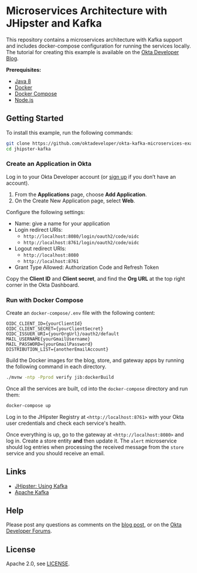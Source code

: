 # Microservices Architecture with JHipster and Kafka

This repository contains a microservices architecture with Kafka support and includes docker-compose configuration for running the services locally. The tutorial for creating this example is available on the [Okta Developer Blog]().

**Prerequisites:**
- [Java 8](https://adoptopenjdk.net/)
- [Docker](https://docs.docker.com/install)
- [Docker Compose](https://docs.docker.com/compose/install)
- [Node.js](https://nodejs.org/en/)


## Getting Started

To install this example, run the following commands:

```bash
git clone https://github.com/oktadeveloper/okta-kafka-microservices-example.git jhipster-kafka
cd jhipster-kafka
```

### Create an Application in Okta

Log in to your Okta Developer account (or [sign up](https://developer.okta.com/signup/) if you don’t have an account).

1. From the **Applications** page, choose **Add Application**.
2. On the Create New Application page, select **Web**.

Configure the following settings:

- Name: give a name for your application
- Login redirect URIs: 
  - `http://localhost:8080/login/oauth2/code/oidc`
  - `http://localhost:8761/login/oauth2/code/oidc`
- Logout redirect URIs:
  - `http://localhost:8080`
  - `http://localhost:8761`
- Grant Type Allowed: Authorization Code and Refresh Token

Copy the **Client ID** and **Client secret**, and find the **Org URL** at the top right corner in the Okta Dashboard.

### Run with Docker Compose

Create an `docker-compose/.env` file with the following content:

```
OIDC_CLIENT_ID={yourClientId}
OIDC_CLIENT_SECRET={yourClientSecret}
OIDC_ISSUER_URI={yourOrgUrl}/oauth2/default
MAIL_USERNAME{yourGmailUsername}
MAIL_PASSWORD={yourGmailPassword}
DISTRIBUTION_LIST={anotherEmailAccount}
```

Build the Docker images for the blog, store, and gateway apps by running the following command in each directory.

```bash
./mvnw -ntp -Pprod verify jib:dockerBuild
```

Once all the services are built, cd into the `docker-compose` directory and run them:

```bash
docker-compose up
```

Log in to the JHipster Registry at `<http://localhost:8761>` with your Okta user credentials and check each service's health.

Once everything is up, go to the gateway at `<http://localhost:8080>` and log in. Create a store entity **and** then update it. The `alert` microservice should log entries when processing the received message from the `store` service and you should receive an email.

## Links

- [JHipster: Using Kafka](https://www.jhipster.tech/using-kafka/)
- [Apache Kafka](https://kafka.apache.org/intro)

## Help

Please post any questions as comments on the [blog post](), or on the [Okta Developer Forums](https://devforum.okta.com/).

## License

Apache 2.0, see [LICENSE](LICENSE).
